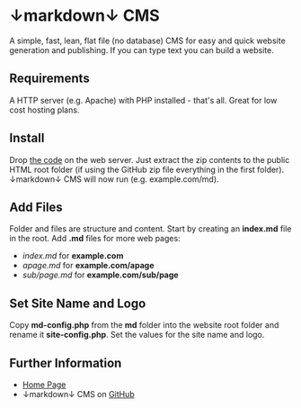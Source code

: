 # ↓markdown↓ CMS

A simple, fast, lean, flat file (no database) CMS for easy and quick website generation and publishing. If you can type text you can build a website.

## Requirements

A HTTP server (e.g. Apache) with PHP installed - that's all. Great for low cost hosting plans.

## Install

Drop [the code](http://one-eye.net/downloads/markdown-cms.zip "↓markdown↓ CMS Zip Fle") on the web server. Just extract the zip contents to the public HTML root folder (if using the GitHub zip file everything in the first folder). ↓markdown↓ CMS will now run (e.g. example.com/md).

## Add Files

Folder and files are structure and content. Start by creating an **index.md** file in the root. Add **.md** files for more web pages:

* _index.md_ for **example.com**
* _apage.md_ for **example.com/apage**
* _sub/page.md_ for **example.com/sub/page**

## Set Site Name and Logo

Copy **md-config.php** from the **md** folder into the website root folder and rename it **site-config.php**. Set the values for the site name and logo.

## Further Information

* [Home Page](http://one-eye.net/md/ "↓markdown↓ CMS Home Page")
* ↓markdown↓ CMS on [GitHub](https://github.com/GR8DAN/markdown-CMS "↓markdown↓ CMS on GitHub")

